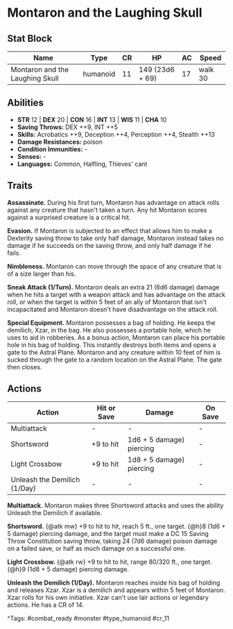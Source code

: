 # Montaron and the Laughing Skull

## Stat Block

| Name | Type | CR | HP | AC | Speed |
|------|------|----|----|----|-------|
| Montaron and the Laughing Skull | humanoid | 11 | 149 (23d6 + 69) | 17 | walk 30 |

## Abilities

- **STR** 12 | **DEX** 20 | **CON** 16 | **INT** 13 | **WIS** 11 | **CHA** 10
- **Saving Throws:** DEX ++9, INT ++5  
- **Skills:** Acrobatics ++9, Deception ++4, Perception ++4, Stealth ++13  
- **Damage Resistances:** poison  
- **Condition Immunities:** -  
- **Senses:** -  
- **Languages:** Common, Halfling, Thieves' cant

## Traits

**Assassinate.** During his first turn, Montaron has advantage on attack rolls against any creature that hasn't taken a turn. Any hit Montaron scores against a surprised creature is a critical hit.

**Evasion.** If Montaron is subjected to an effect that allows him to make a Dexterity saving throw to take only half damage, Montaron instead takes no damage if he succeeds on the saving throw, and only half damage if he fails.

**Nimbleness.** Montaron can move through the space of any creature that is of a size larger than his.

**Sneak Attack (1/Turn).** Montaron deals an extra 21 (6d6 damage) damage when he hits a target with a weapon attack and has advantage on the attack roll, or when the target is within 5 feet of an ally of Montaron that isn't incapacitated and Montaron doesn't have disadvantage on the attack roll.

**Special Equipment.** Montaron possesses a bag of holding. He keeps the demilich, Xzar, in the bag. He also possesses a portable hole, which he uses to aid in robberies. As a bonus action, Montaron can place his portable hole in his bag of holding. This instantly destroys both items and opens a gate to the Astral Plane. Montaron and any creature within 10 feet of him is sucked through the gate to a random location on the Astral Plane. The gate then closes.


## Actions

| Action | Hit or Save | Damage | On Save |
|--------|--------------|--------|----------|
| Multiattack | - | - | - |
| Shortsword | +9 to hit | 1d6 + 5 damage) piercing | - |
| Light Crossbow | +9 to hit | 1d8 + 5 damage) piercing | - |
| Unleash the Demilich (1/Day) | - | - | - |

**Multiattack.** Montaron makes three Shortsword attacks and uses the ability Unleash the Demilich if available.

**Shortsword.** {@atk mw} +9 to hit to hit, reach 5 ft., one target. {@h}8 (1d6 + 5 damage) piercing damage, and the target must make a DC 15 Saving Throw Constitution saving throw, taking 24 (7d6 damage) poison damage on a failed save, or half as much damage on a successful one.

**Light Crossbow.** {@atk rw} +9 to hit to hit, range 80/320 ft., one target. {@h}9 (1d8 + 5 damage) piercing damage.

**Unleash the Demilich (1/Day).** Montaron reaches inside his bag of holding and releases Xzar. Xzar is a demilich and appears within 5 feet of Montaron. Xzar rolls for his own initiative. Xzar can't use lair actions or legendary actions. He has a CR of 14.


^Tags: #combat_ready #monster #type_humanoid #cr_11
